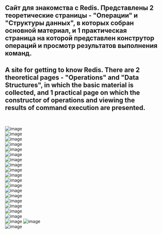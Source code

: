 <h2>Сайт для знакомства с Redis. Представлены 2 теоретические страницы - "Операции" и "Структуры данных", в которых собран основной материал, и 1 практическая страница на которой представлен конструтор операций и просмотр результатов выполнения команд.</h2>
<h2>A site for getting to know Redis. There are 2 theoretical pages - "Operations" and "Data Structures", in which the basic material is collected, and 1 practical page on which the constructor of operations and viewing the results of command execution are presented.</h2>
<br>

![image](https://github.com/17neverends/redis-tutorial-page/assets/118381764/d56382a1-ffb6-4e69-8c8e-ccaa7305041e)
<br>
![image](https://github.com/17neverends/redis-tutorial-page/assets/118381764/634fc87a-1a46-4d85-8b9f-f16aa1b4d853)
<br>
![image](https://github.com/17neverends/redis-tutorial-page/assets/118381764/35994b96-ce05-4e3b-9012-19151eb378d5)
<br>
![image](https://github.com/17neverends/redis-tutorial-page/assets/118381764/0f09112e-53ce-404e-8e6b-3bc196741350)
<br>
![image](https://github.com/17neverends/redis-tutorial-page/assets/118381764/3527b1fd-8e42-483f-b200-7675ed3024a1)
<br>
![image](https://github.com/17neverends/redis-tutorial-page/assets/118381764/241c368f-77a6-485a-99d5-c65f37b1a87b)
<br>
![image](https://github.com/17neverends/redis-tutorial-page/assets/118381764/3e1605c2-c810-4393-8299-716b28c3e083)
<br>
![image](https://github.com/17neverends/redis-tutorial-page/assets/118381764/8473f06f-48fb-40e6-ac23-fdf7d1d8b41e)
<br>
![image](https://github.com/17neverends/redis-tutorial-page/assets/118381764/33140b2b-4462-4360-9fbc-d583f6b8ec6d)
<br>
![image](https://github.com/17neverends/redis-tutorial-page/assets/118381764/ffa9476f-e104-4f37-8fba-f698c93bc5e3)
<br>
![image](https://github.com/17neverends/redis-tutorial-page/assets/118381764/057a3aa6-55bd-4702-8fbe-b16eb2920f9f)
<br>
![image](https://github.com/17neverends/redis-tutorial-page/assets/118381764/9348346b-5a60-4526-bae2-752daa573693)
<br>
![image](https://github.com/17neverends/redis-tutorial-page/assets/118381764/151c5f49-59f7-41c4-874c-28081122234a)
<br>
![image](https://github.com/17neverends/redis-tutorial-page/assets/118381764/87ef56a6-c77f-48a6-bcef-915d1b887b55)
<br>
![image](https://github.com/17neverends/redis-tutorial-page/assets/118381764/8367656b-8390-4fa6-867c-52fc634b0320)
<br>
![image](https://github.com/17neverends/redis-tutorial-page/assets/118381764/9510ed49-6cb8-4bfd-a2b7-b02d317d3f98)
<br>
![image](https://github.com/17neverends/redis-tutorial-page/assets/118381764/a0c3d783-e8d3-410f-b793-39822f511790)
<br>
![image](https://github.com/17neverends/redis-tutorial-page/assets/118381764/05e17270-1553-489f-9b62-c8aaf6fb5807)
<br>
![image](https://github.com/17neverends/redis-tutorial-page/assets/118381764/81cd9cb4-3157-41bc-b5fc-34364e99c415)
![image](https://github.com/17neverends/redis-tutorial-page/assets/118381764/d78d3542-1060-426f-ab87-e3f0862508b5)
<br>
![image](https://github.com/17neverends/redis-tutorial-page/assets/118381764/a044423b-744a-406c-b7f8-188bc013e858)


